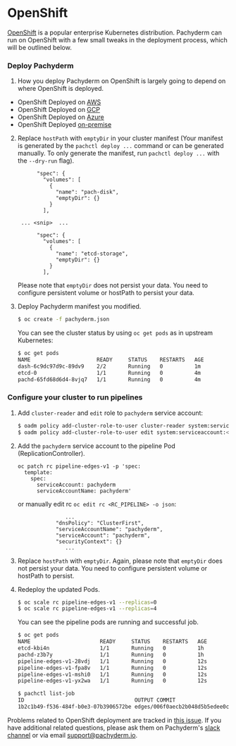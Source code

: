 # OpenShift

[OpenShift](https://www.openshift.com/) is a popular enterprise Kubernetes distribution.  Pachyderm can run on OpenShift with a few small tweaks in the deployment process, which will be outlined below.

### Deploy Pachyderm

1. How you deploy Pachyderm on OpenShift is largely going to depend on where OpenShift is deployed. 

* OpenShift Deployed on [AWS](https://pachyderm.readthedocs.io/en/latest/deployment/amazon_web_services.html) 
* OpenShift Deployed on [GCP](https://pachyderm.readthedocs.io/en/latest/deployment/google_cloud_platform.html)
* OpenShift Deployed on [Azure](https://pachyderm.readthedocs.io/en/latest/deployment/azure.html)
* OpenShift Deployed [on-premise](https://pachyderm.readthedocs.io/en/latest/deployment/on_premises.html)


2. Replace `hostPath` with `emptyDir` in your cluster manifest (Your manifest is generated by the `pachctl deploy ...` command or can be generated manually. To only generate the manifest, run `pachctl deploy ...` with the `--dry-run` flag).

    ```
          "spec": {
            "volumes": [
              {
                "name": "pach-disk",
                "emptyDir": {}
              }
            ],

     ... <snip>  ...

          "spec": {
            "volumes": [
              {
                "name": "etcd-storage",
                "emptyDir": {}
              }
            ],
    ```

    Please note that `emptyDir` does not persist your data. You need to configure persistent volume or hostPath to persist your data.


3. Deploy Pachyderm manifest you modified.

    ```sh
    $ oc create -f pachyderm.json
    ```

    You can see the cluster status by using `oc get pods` as in upstream Kubernetes:

    ```sh
    $ oc get pods
    NAME                     READY     STATUS    RESTARTS   AGE
    dash-6c9dc97d9c-89dv9    2/2       Running   0          1m
    etcd-0                   1/1       Running   0          4m
    pachd-65fd68d6d4-8vjq7   1/1       Running   0          4m
    ```

### Configure your cluster to run pipelines

1. Add `cluster-reader` and `edit` role to `pachyderm` service account:

    ```sh
    $ oadm policy add-cluster-role-to-user cluster-reader system:serviceaccount:<PROJECT_NAME>:pachyderm
    $ oadm policy add-cluster-role-to-user edit system:serviceaccount:<PROJECT_NAME>:pachyderm
    ```

2. Add the `pachyderm` service account to the pipeline Pod (ReplicationController).

    ```
    oc patch rc pipeline-edges-v1 -p 'spec:
      template:
        spec:
          serviceAccount: pachyderm
          serviceAccountName: pachyderm'
    ```

    or manually edit rc `oc edit rc <RC_PIPELINE> -o json`:

    ```
                   ...
                "dnsPolicy": "ClusterFirst",
                "serviceAccountName": "pachyderm",
                "serviceAccount": "pachyderm",
                "securityContext": {}
                   ...
    ```

3. Replace `hostPath` with `emptyDir`.  Again, please note that `emptyDir` does not persist your data. You need to configure persistent volume or hostPath to persist.

4. Redeploy the updated Pods.

    ```sh
    $ oc scale rc pipeline-edges-v1 --replicas=0
    $ oc scale rc pipeline-edges-v1 --replicas=4
    ```

    You can see the pipeline pods are running and successful job.

    ```sh
    $ oc get pods
    NAME                      READY     STATUS    RESTARTS   AGE
    etcd-kbi4n                1/1       Running   0          1h
    pachd-z3b7y               1/1       Running   0          1h
    pipeline-edges-v1-28vdj   1/1       Running   0          12s
    pipeline-edges-v1-fpa8v   1/1       Running   0          12s
    pipeline-edges-v1-mshi0   1/1       Running   0          12s
    pipeline-edges-v1-yx2wa   1/1       Running   0          12s

    $ pachctl list-job
    ID                                   OUTPUT COMMIT                          STARTED        DURATION   RESTART PROGRESS STATE
    1b2c1b49-f536-484f-b0e3-07b3906572be edges/006f0aecb2b048d5b5edee0cdb766879 55 minutes ago 51 minutes 0       1 / 1    success
    ```

Problems related to OpenShift deployment are tracked in [this issue](https://github.com/pachyderm/pachyderm/issues/336).  If you have additional related questions, please ask them on Pachyderm's [slack channel](https://pachyderm-users.slack.com/messages) or via email support@pachyderm.io.
